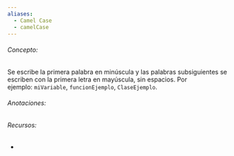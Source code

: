 ```yaml
---
aliases:
  - Camel Case
  - camelCase
---
```

###### Concepto:

Se escribe la primera palabra en minúscula y las palabras subsiguientes se escriben con la primera letra en mayúscula, sin espacios. Por ejemplo: `miVariable`, `funcionEjemplo`, `ClaseEjemplo`.

###### Anotaciones:



###### Recursos:

- 